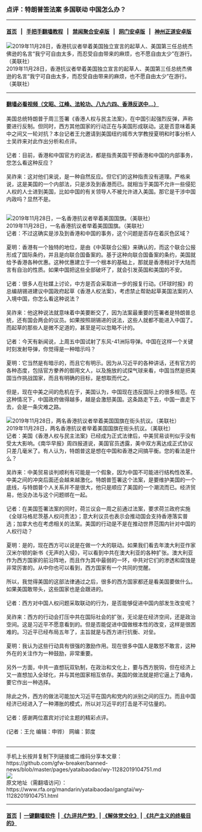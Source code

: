 ### 点评：特朗普签法案 多国联动  中国怎么办？
------------------------

#### [首页](https://github.com/gfw-breaker/banned-news/blob/master/README.md) &nbsp;&nbsp;|&nbsp;&nbsp; [手把手翻墙教程](https://github.com/gfw-breaker/guides/wiki) &nbsp;&nbsp;|&nbsp;&nbsp; [禁闻聚合安卓版](https://github.com/gfw-breaker/bn-android) &nbsp;&nbsp;|&nbsp;&nbsp; [网门安卓版](https://github.com/oGate2/oGate) &nbsp;&nbsp;|&nbsp;&nbsp; [神州正道安卓版](https://github.com/SzzdOgate/update) 



<div id="headerimg">
 <img alt="2019年11月28日，香港抗议者举着美国独立宣言的起草人、美国第三任总统杰佛逊的名言“我宁可自由太多，而忍受自由带来的麻烦，也不愿自由太少”在游行。（美联社）" src="https://www.rfa.org/mandarin/yataibaodao/gangtai/wy-11282019104751.html/AP_19332447374114.jpg/@@images/a9d222d3-0243-4248-870d-4f8486425270.jpeg" title="2019年11月28日，香港抗议者举着美国独立宣言的起草人、美国第三任总统杰佛逊的名言“我宁可自由太多，而忍受自由带来的麻烦，也不愿自由太少”在游行。（美联社）"/>
 <div id="headerimgcontents">
  <div id="headerimgcaption">
   <span>
    2019年11月28日，香港抗议者举着美国独立宣言的起草人、美国第三任总统杰佛逊的名言“我宁可自由太多，而忍受自由带来的麻烦，也不愿自由太少”在游行。（美联社）
   </span>
   <!-- zoomattribute -->
  </div>
  <!-- headerimgcaption -->
 </div>
 <!-- headerimagecontents -->
</div>

<hr/>


#### [翻墙必看视频（文昭、江峰、法轮功、八九六四、香港反送中...）](https://github.com/gfw-breaker/banned-news/blob/master/pages/links.md)

<div id="storytext">
 <div>
  <div class="slot_header">
  </div>
 </div>
 <p>
  美国总统特朗普于周三签署《香港人权与民主法案》，在中国引起强烈反弹，声称要进行反制。但同时，西方其他国家的行动正在与美国形成联动。这是否意味着美中之间又一轮对抗？本台记者王允邀请到美国纽约城市大学教授夏明和时事分析人士吴祚来对此作出分析和点评。
  <br/>
  <br/>
  记者：目前，香港和中国官方的说法，都是指责美国干预香港和中国的内部事务，您怎么看这种反应？
  <br/>
  <br/>
  吴祚来：这对他们来说，是一种自然反应。但它们的这种指责没有道理。严格来说，这是美国的一个内部法，只是涉及到香港而已。就相当于美国不允许一些侵犯人权的人士进到美国，比如中国的有关领导人不被允许进入美国。那它是干涉中国内政吗？显然不是。
  <br/>
  <br/>
 </p>
 <div>
 </div>
 <div>
  <div class="image-inline captioned" style="width:1555px;">
   <div style="width:1555px;">
    <img alt="2019年11月28日，一名香港抗议者举着美国国旗。（美联社）" src="https://www.rfa.org/mandarin/yataibaodao/gangtai/wy-11282019104751.html/AP_19332234417890.jpg" title="2019年11月28日，一名香港抗议者举着美国国旗。（美联社）"/>
   </div>
   <div class="image-caption">
    <span style="width:1555px;">
     2019年11月28日，一名香港抗议者举着美国国旗。（美联社）
    </span>
    <span class="copyright">
    </span>
   </div>
  </div>
 </div>
 <div>
  记者：不过这确实是涉及到香港和中国的事务，这个问题是否存在着灰色区域？
  <br/>
  <br/>
  夏明：香港有一个独特的地位，是由《中英联合公报》来确认的，而这个联合公报形成了国际条约，并且是向联合国备案的。基于这种向联合国备案的条约，美国就给予香港各种优惠。这种优惠建立于一个根本的基础上，那就是香港相对于大陆而言有自治的性质。如果中国把这些全部破坏了，就会引发英国和美国的不安。
  <br/>
  <br/>
  记者：很多人在社媒上讨论，中方是否会采取进一步的报复行动。《环球时报》的总编胡锡进建议中国政府起草《香港人权法案》，考虑禁止帮助起草美国法案的人入境中国，你怎么看这种说法？
  <br/>
  <br/>
  吴祚来：他这种说法就意味着中美要断交了，因为法案最重要的签署者是特朗普总统，还有国会两会的议员。如果按照胡锡进的说法，这些人就都不能进入中国了。而起草的那些人是微不足道的，甚至是可以忽略不计的。
  <br/>
  <br/>
  记者：今天有新闻说，上周五中国试射了东风-41洲际导弹。中国在这样一个关键时刻发射导弹，你觉得是一种暗示吗？
  <br/>
  <br/>
  夏明：它当然是有暗示的，而且它有明示。因为从习近平的各种讲话，还有官方的各种态度，包括官方豢养的御用文人，以及施放的试探气球来看，中国当然是把美国当作挑战国家，而且有明确的目标，是想取而代之。
  <br/>
  <br/>
  但是，现在中美之间的危机在于，美国认为，中国现在违反国际上的很多规范。在这种情况下，中国政府做得越多，越是会激怒美国。这条路走下去，中国一直走下去，会是一条灾难之路。
 </div>
 <div>
  <br/>
  <div class="image-inline captioned" style="width:1615px;">
   <div style="width:1615px;">
    <img alt="2019年11月28日，两名香港抗议者举着美国国旗在街头抗议。（美联社）" src="https://www.rfa.org/mandarin/yataibaodao/gangtai/wy-11282019104751.html/AP_19332424824641.jpg" title="2019年11月28日，两名香港抗议者举着美国国旗在街头抗议。（美联社）"/>
   </div>
   <div class="image-caption">
    <span style="width:1615px;">
     2019年11月28日，两名香港抗议者举着美国国旗在街头抗议。（美联社）
    </span>
    <span class="copyright">
    </span>
   </div>
  </div>
 </div>
 <div>
  记者：美国《香港人权与民主法案》已经成为正式法律后，中美贸易谈判似乎没有受太大影响。《南华早报》周四报道说，美国官员透露，美中双方离达成正式协议只差几毫米了。有人认为，特朗普这是想在中国和香港之间搞平衡。您的看法是什么？
  <br/>
  <br/>
  吴祚来：中美贸易谈判顺利有可能是一个假象，因为中国不可能进行结构性改革。中美之间的冲突后面还会越来越激化。特朗普签署这个法案，是要维护美国的一个底线，与特朗普个人关系并不是很大，他只是顺应了美国的一个潮流而已。经济贸易，他没办法与这个问题绑在一起。
  <br/>
  <br/>
  记者：在美国签署法案的同时，荷兰议会一周之前通过法案，要求荷兰政府实施《全球马格尼茨基人权问责法》；意大利议员也表示会推动国会支持香港落实普选；加拿大也在考虑相关的法案。美国的行动是不是在推动世界范围内针对中国的人权行动？
  <br/>
  <br/>
  夏明：是的，现在西方可以说是在做一个大的联动。如果我们看去年澳大利亚作家汉米尔顿的新书《无声的入侵》，可以看到中共在澳大利亚的各种扩张。澳大利亚作为西方国家的前沿阵地，而且作为其中最弱的一环，中共对它们的渗透和腐蚀是非常厉害的。从中你也可以看到，西方国家有一个共同的觉醒。
  <br/>
  <br/>
  所以，我觉得美国的这部法律通过之后，很多的西方国家都还是看美国要做什么。如果美国敢带头，这些国家也是会跟进的。
  <br/>
  <br/>
  记者：西方对中国人权问题采取联动的行为，是否能够促进中国内部发生改变呢？
  <br/>
  <br/>
  吴祚来：西方的行动会打压中共在国际社会的扩张，无论是在经济空间，还是政治空间。这是习近平不愿意看到的。但是否能促进中国做根本性的改变，这样是很困难的。习近平已经布局五年了，主旨就是与西方进行抗衡、对垒。
  <br/>
  <br/>
  夏明：我认为这些行动具有很强的激励作用。现在很多中国人是敢怒不敢言，这种外在的关注作为一种鼓励，非常重要。
  <br/>
  <br/>
  另外一方面，中共一直想玩双轨制，在政治和文化上，要与西方脱钩，但在经济上又一直想加入全球化，并与其他国家相互依存。美国的做法就是把它逼上了墙角，要它作出一种选择。
  <br/>
  <br/>
  除此之外，西方的做法可能加大习近平在国内和党内的派别之间的压力。而且中国经济已经进入了一种滞胀的模式，所以对习近平的打击是不可估量的。
  <br/>
  <br/>
  记者：感谢两位嘉宾对讨论主题的精彩点评。
  <br/>
  <br/>
  (记者：王允 编辑：申铧） 网编：郭度
  <br/>
  <br/>
 </div>
 <div>
 </div>
 <div>
 </div>
</div>

<hr/>
手机上长按并复制下列链接或二维码分享本文章：<br/>
https://github.com/gfw-breaker/banned-news/blob/master/pages/yataibaodao/wy-11282019104751.md <br/>
<a href='https://github.com/gfw-breaker/banned-news/blob/master/pages/yataibaodao/wy-11282019104751.md'><img src='https://github.com/gfw-breaker/banned-news/blob/master/pages/yataibaodao/wy-11282019104751.md.png'/></a> <br/>
原文地址（需翻墙访问）：https://www.rfa.org/mandarin/yataibaodao/gangtai/wy-11282019104751.html


------------------------
#### [首页](https://github.com/gfw-breaker/banned-news/blob/master/README.md) &nbsp;|&nbsp; [一键翻墙软件](https://github.com/gfw-breaker/nogfw/blob/master/README.md) &nbsp;| [《九评共产党》](https://github.com/gfw-breaker/9ping.md/blob/master/README.md#九评之一评共产党是什么) | [《解体党文化》](https://github.com/gfw-breaker/jtdwh.md/blob/master/README.md) | [《共产主义的终极目的》](https://github.com/gfw-breaker/gczydzjmd.md/blob/master/README.md)


<img src='http://gfw-breaker.win/banned-news/pages/yataibaodao/wy-11282019104751.md' width='0px' height='0px'/>